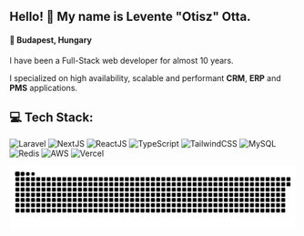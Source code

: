 ## Hello! 👋 My name is Levente "Otisz" Otta.

#### 📍 Budapest, Hungary

I have been a Full-Stack web developer for almost 10 years.

I specialized on high availability, scalable and performant **CRM**, **ERP** and **PMS** applications.

## 💻 Tech Stack:

![Laravel](https://img.shields.io/badge/Laravel-FF2D20?logo=laravel&logoColor=white&style=for-the-badge)
![NextJS](https://img.shields.io/badge/Next.js-000000?logo=nextdotjs&logoColor=white&style=for-the-badge)
![ReactJS](https://img.shields.io/badge/React-61DAFB?logo=react&logoColor=black&style=for-the-badge)
![TypeScript](https://img.shields.io/badge/TypeScript-3178C6?logo=typescript&logoColor=white&style=for-the-badge)
![TailwindCSS](https://img.shields.io/badge/tailwindcss-%2338B2AC.svg?style=for-the-badge&logo=tailwind-css&logoColor=white)
![MySQL](https://img.shields.io/badge/MySQL-4479A1?logo=mysql&logoColor=white&style=for-the-badge)
![Redis](https://img.shields.io/badge/Redis-DC382D?logo=redis&logoColor=white&style=for-the-badge)
![AWS](https://img.shields.io/badge/AWS-%23FF9900.svg?style=for-the-badge&logo=amazon-aws&logoColor=white)
![Vercel](https://img.shields.io/badge/Vercel-000000?logo=vercel&logoColor=white&style=for-the-badge)

<picture>
  <source media="(prefers-color-scheme: dark)" srcset="https://raw.githubusercontent.com/Otisz/Otisz/output/github-snake-dark.svg" />
  <source media="(prefers-color-scheme: light)" srcset="https://raw.githubusercontent.com/Otisz/Otisz/output/github-snake.svg" />
  <img alt="github-snake" src="https://raw.githubusercontent.com/Otisz/Otisz/output/github-snake.svg" />
</picture>
